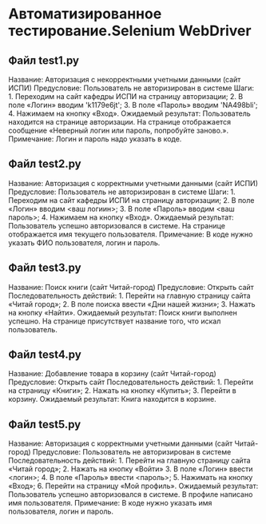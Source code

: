 # Автоматизированное тестирование.Selenium WebDriver

## Файл test1.py
Название: Авторизация с некорректными учетными данными (сайт ИСПИ)
Предусловие: Пользователь не авторизирован в системе
Шаги:
    1. Переходим на сайт кафедры ИСПИ на страницу авторизации;
    2. В поле «Логин» вводим 'k1179e6jt';
    3. В поле «Пароль» вводим 'NA498bli';
    4. Нажимаем на кнопку «Вход».
Ожидаемый результат: Пользователь находится на странице авторизации. На странице отображается сообщение «Неверный логин или пароль, попробуйте заново.».
Примечание: Логин и пароль надо указать в коде.

## Файл test2.py
Название: Авторизация с корректными учетными данными (сайт ИСПИ)
Предусловие: Пользователь не авторизирован в системе
Шаги:
    1. Переходим на сайт кафедры ИСПИ на страницу авторизации;
    2. В поле «Логин» вводим <ваш логиин>;
    3. В поле «Пароль» вводим <ваш пароль>;
    4. Нажимаем на кнопку «Вход».
Ожидаемый результат: Пользователь успешно авторизовался в системе. На странице отображается имя текущего пользователя.
Примечание: В коде нужно указать ФИО пользователя, логин и пароль.

## Файл test3.py
Название: Поиск книги (сайт Читай-город)
Предусловие: Открыть сайт
Последовательность действий:
    1. Перейти на главную страницу сайта «Читай город»;
    2. В поле поиска ввести «Дни нашей жизни»;
    3. Нажать на кнопку «Найти».
Ожидаемый результат: Поиск книги выполнен успешно. На странице присутствует название того, что искал пользователь.

## Файл test4.py
Название: Добавление товара в корзину (сайт Читай-город)
Предусловие: Открыть сайт
Последовательность действий:
    1. Перейти на страницу «Книги»;
    2. Нажать на кнопку «Купить»;
    3. Перейти в корзину.
Ожидаемый результат: Книга находится в корзине.

## Файл test5.py
Название: Авторизация с корректными учетными данными (сайт Читай-город)
Предусловие: Пользователь не авторизирован в системе
Последовательность действий:
    1. Перейти на главную страницу сайта «Читай город»;
    2. Нажать на кнопку «Войти»
    3. В поле «Логин» ввести <логин>;
    4. В поле «Пароль» ввести <пароль>;
    5. Нажимать на кнопку «Вход»;
    6. Перейти на страницу «Мой профиль».
Ожидаемый результат: Пользователь успешно авторизовался в системе. В профиле написано имя пользователя.
Примечание: В коде нужно указать имя пользователя, логин и пароль.